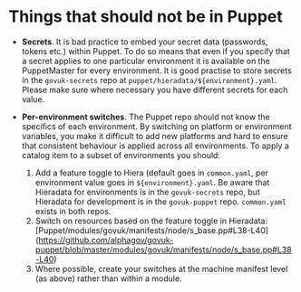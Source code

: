 # Things that should not be in Puppet

-   **Secrets**. It is bad practice to embed your secret data (passwords, 
    tokens etc.) within Puppet. To do so means that even if you specify that a 
    secret applies to one particular environment it is available on the 
    PuppetMaster for every environment. It is good practise to store 
    secrets in the `govuk-secrets` repo at `puppet/hieradata/${environment}.yaml`.
    Please make sure where necessary you have different secrets for each value.

-   **Per-environment switches**. The Puppet repo should not know the 
    specifics of each environment. By switching on platform or environment
    variables, you make it difficult to add new platforms and hard to ensure
    that consistent behaviour is applied across all environments. To apply a 
    catalog item to a subset of environments you should:
    1. Add a feature toggle to Hiera (default goes in `common.yaml`, per 
       environment value goes in `${environment}.yaml`. Be aware that 
       Hieradata for environments is in the `govuk-secrets` repo, but
       Hieradata for development is in the `govuk-puppet` repo. `common.yaml`
       exists in both repos.
    2. Switch on resources based on the feature toggle in Hieradata:
       [Puppet/modules/govuk/manifests/node/s_base.pp#L38-L40]
       (https://github.com/alphagov/govuk-puppet/blob/master/modules/govuk/manifests/node/s_base.pp#L38-L40)
    3. Where possible, create your switches at the machine manifest level (as 
       above) rather than within a module.
